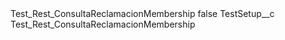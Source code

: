 <?xml version="1.0" encoding="UTF-8"?>
<CustomMetadata xmlns="http://soap.sforce.com/2006/04/metadata" xmlns:xsi="http://www.w3.org/2001/XMLSchema-instance" xmlns:xsd="http://www.w3.org/2001/XMLSchema">
    <label>Test_Rest_ConsultaReclamacionMembership</label>
    <protected>false</protected>
    <values>
        <field>TestSetup__c</field>
        <value xsi:type="xsd:string">Test_Rest_ConsultaReclamacionMembership</value>
    </values>
</CustomMetadata>
